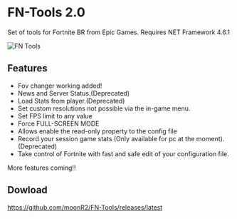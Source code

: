 # FN-Tools 2.0
Set of tools for Fortnite BR from Epic Games. Requires NET Framework 4.6.1

![FN Tools](https://i.imgur.com/rWvH3Qz.png)

## Features
* Fov changer working added!
* News and Server Status.(Deprecated)
* Load Stats from player.(Deprecated)
* Set custom resolutions not possible via the in-game menu.
* Set FPS limit to any value
* Force FULL-SCREEN MODE
* Allows enable the read-only property to the config file
* Record your session game stats (Only available for pc at the moment). (Deprecated)
* Take control of Fortnite with fast and safe edit of your configuration file.

More features coming!!

## Dowload
https://github.com/moonR2/FN-Tools/releases/latest

